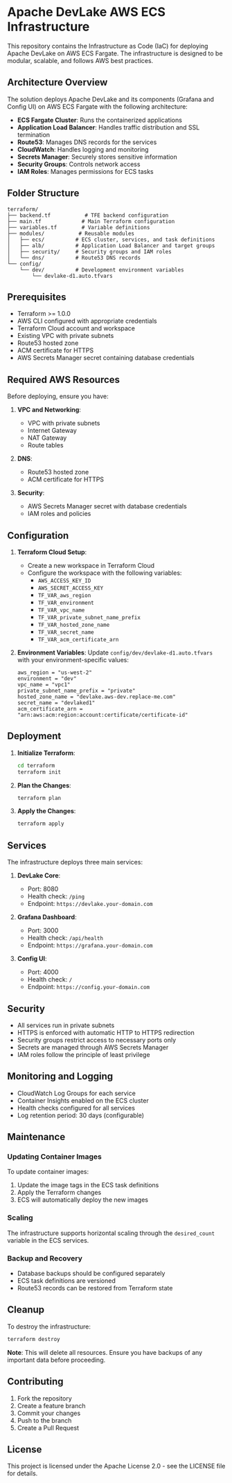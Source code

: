 # Apache DevLake AWS ECS Infrastructure

This repository contains the Infrastructure as Code (IaC) for deploying Apache DevLake on AWS ECS Fargate. The infrastructure is designed to be modular, scalable, and follows AWS best practices.

## Architecture Overview

The solution deploys Apache DevLake and its components (Grafana and Config UI) on AWS ECS Fargate with the following architecture:

- **ECS Fargate Cluster**: Runs the containerized applications
- **Application Load Balancer**: Handles traffic distribution and SSL termination
- **Route53**: Manages DNS records for the services
- **CloudWatch**: Handles logging and monitoring
- **Secrets Manager**: Securely stores sensitive information
- **Security Groups**: Controls network access
- **IAM Roles**: Manages permissions for ECS tasks

## Folder Structure

```
terraform/
├── backend.tf           # TFE backend configuration
├── main.tf             # Main Terraform configuration
├── variables.tf        # Variable definitions
├── modules/           # Reusable modules
│   ├── ecs/          # ECS cluster, services, and task definitions
│   ├── alb/          # Application Load Balancer and target groups
│   ├── security/     # Security groups and IAM roles
│   └── dns/          # Route53 DNS records
└── config/
    └── dev/          # Development environment variables
        └── devlake-d1.auto.tfvars
```

## Prerequisites

- Terraform >= 1.0.0
- AWS CLI configured with appropriate credentials
- Terraform Cloud account and workspace
- Existing VPC with private subnets
- Route53 hosted zone
- ACM certificate for HTTPS
- AWS Secrets Manager secret containing database credentials

## Required AWS Resources

Before deploying, ensure you have:

1. **VPC and Networking**:
   - VPC with private subnets
   - Internet Gateway
   - NAT Gateway
   - Route tables

2. **DNS**:
   - Route53 hosted zone
   - ACM certificate for HTTPS

3. **Security**:
   - AWS Secrets Manager secret with database credentials
   - IAM roles and policies

## Configuration

1. **Terraform Cloud Setup**:
   - Create a new workspace in Terraform Cloud
   - Configure the workspace with the following variables:
     - `AWS_ACCESS_KEY_ID`
     - `AWS_SECRET_ACCESS_KEY`
     - `TF_VAR_aws_region`
     - `TF_VAR_environment`
     - `TF_VAR_vpc_name`
     - `TF_VAR_private_subnet_name_prefix`
     - `TF_VAR_hosted_zone_name`
     - `TF_VAR_secret_name`
     - `TF_VAR_acm_certificate_arn`

2. **Environment Variables**:
   Update `config/dev/devlake-d1.auto.tfvars` with your environment-specific values:

   ```hcl
   aws_region = "us-west-2"
   environment = "dev"
   vpc_name = "vpc1"
   private_subnet_name_prefix = "private"
   hosted_zone_name = "devlake.aws-dev.replace-me.com"
   secret_name = "devlaked1"
   acm_certificate_arn = "arn:aws:acm:region:account:certificate/certificate-id"
   ```

## Deployment

1. **Initialize Terraform**:
   ```bash
   cd terraform
   terraform init
   ```

2. **Plan the Changes**:
   ```bash
   terraform plan
   ```

3. **Apply the Changes**:
   ```bash
   terraform apply
   ```

## Services

The infrastructure deploys three main services:

1. **DevLake Core**:
   - Port: 8080
   - Health check: `/ping`
   - Endpoint: `https://devlake.your-domain.com`

2. **Grafana Dashboard**:
   - Port: 3000
   - Health check: `/api/health`
   - Endpoint: `https://grafana.your-domain.com`

3. **Config UI**:
   - Port: 4000
   - Health check: `/`
   - Endpoint: `https://config.your-domain.com`

## Security

- All services run in private subnets
- HTTPS is enforced with automatic HTTP to HTTPS redirection
- Security groups restrict access to necessary ports only
- Secrets are managed through AWS Secrets Manager
- IAM roles follow the principle of least privilege

## Monitoring and Logging

- CloudWatch Log Groups for each service
- Container Insights enabled on the ECS cluster
- Health checks configured for all services
- Log retention period: 30 days (configurable)

## Maintenance

### Updating Container Images

To update container images:

1. Update the image tags in the ECS task definitions
2. Apply the Terraform changes
3. ECS will automatically deploy the new images

### Scaling

The infrastructure supports horizontal scaling through the `desired_count` variable in the ECS services.

### Backup and Recovery

- Database backups should be configured separately
- ECS task definitions are versioned
- Route53 records can be restored from Terraform state

## Cleanup

To destroy the infrastructure:

```bash
terraform destroy
```

**Note**: This will delete all resources. Ensure you have backups of any important data before proceeding.

## Contributing

1. Fork the repository
2. Create a feature branch
3. Commit your changes
4. Push to the branch
5. Create a Pull Request

## License

This project is licensed under the Apache License 2.0 - see the LICENSE file for details. 
